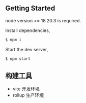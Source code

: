 ## Getting Started

node version >= 18.20.3 is required.

Install dependencies,

```bash
$ npm i
```

Start the dev server,

```bash
$ npm start
```

## 构建工具

- vite 开发环境
- rollup 生产环境
